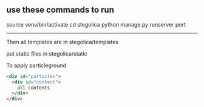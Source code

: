 use these commands to run 
-----------------------

source venv/bin/activate
cd stegolica
python manage.py runserver port 

----------------------------------

Then all templates are in stegolica/templates

put static files in stegolica/static 


To apply particleground
```html
<div id="particles">
  <div id="content">
    all contents
  </div>
</div>
